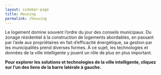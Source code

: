 ```yaml
---
layout: sidebar-page
title: Housing
permalink: /housing
---
```


Le logement domine souvent l’ordre du jour des conseils municipaux. Du zonage résidentiel à la construction de logements abordables, en passant par l’aide aux propriétaires en fait d’efficacité énergétique, sa gestion par les municipalités prend diverses formes. À ce sujet, les technologies et données de la ville intelligente y jouent un rôle de plus en plus important.

**Pour explorer les solutions et technologies de la ville intelligente, cliquez sur l’un des liens de la barre latérale à gauche.**
